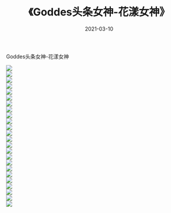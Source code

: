 ﻿---
layout: post
title:  《Goddes头条女神-花漾女神》
date:   2021-03-10
img: http://img.660000.xyz/Sharelink/网络美图/2021/Goddes头条女神-花漾女神/000.jpg
categories: [美女, 清纯, 唯美]
---

Goddes头条女神-花漾女神

  ![](http://img.660000.xyz/Sharelink/网络美图/2021/Goddes头条女神-花漾女神/001.jpg) <br> ![](http://img.660000.xyz/Sharelink/网络美图/2021/Goddes头条女神-花漾女神/002.jpg) <br> ![](http://img.660000.xyz/Sharelink/网络美图/2021/Goddes头条女神-花漾女神/003.jpg) <br> ![](http://img.660000.xyz/Sharelink/网络美图/2021/Goddes头条女神-花漾女神/004.jpg) <br> ![](http://img.660000.xyz/Sharelink/网络美图/2021/Goddes头条女神-花漾女神/005.jpg) <br> ![](http://img.660000.xyz/Sharelink/网络美图/2021/Goddes头条女神-花漾女神/006.jpg) <br> ![](http://img.660000.xyz/Sharelink/网络美图/2021/Goddes头条女神-花漾女神/007.jpg) <br> ![](http://img.660000.xyz/Sharelink/网络美图/2021/Goddes头条女神-花漾女神/008.jpg) <br> ![](http://img.660000.xyz/Sharelink/网络美图/2021/Goddes头条女神-花漾女神/009.jpg) <br> ![](http://img.660000.xyz/Sharelink/网络美图/2021/Goddes头条女神-花漾女神/010.jpg) <br> ![](http://img.660000.xyz/Sharelink/网络美图/2021/Goddes头条女神-花漾女神/011.jpg) <br> ![](http://img.660000.xyz/Sharelink/网络美图/2021/Goddes头条女神-花漾女神/012.jpg) <br> ![](http://img.660000.xyz/Sharelink/网络美图/2021/Goddes头条女神-花漾女神/013.jpg) <br> ![](http://img.660000.xyz/Sharelink/网络美图/2021/Goddes头条女神-花漾女神/014.jpg) <br> ![](http://img.660000.xyz/Sharelink/网络美图/2021/Goddes头条女神-花漾女神/015.jpg) <br> ![](http://img.660000.xyz/Sharelink/网络美图/2021/Goddes头条女神-花漾女神/016.jpg) <br> ![](http://img.660000.xyz/Sharelink/网络美图/2021/Goddes头条女神-花漾女神/017.jpg) <br> ![](http://img.660000.xyz/Sharelink/网络美图/2021/Goddes头条女神-花漾女神/018.jpg) <br> ![](http://img.660000.xyz/Sharelink/网络美图/2021/Goddes头条女神-花漾女神/019.jpg) <br> ![](http://img.660000.xyz/Sharelink/网络美图/2021/Goddes头条女神-花漾女神/020.jpg) <br> ![](http://img.660000.xyz/Sharelink/网络美图/2021/Goddes头条女神-花漾女神/021.jpg) <br> ![](http://img.660000.xyz/Sharelink/网络美图/2021/Goddes头条女神-花漾女神/022.jpg) <br> ![](http://img.660000.xyz/Sharelink/网络美图/2021/Goddes头条女神-花漾女神/023.jpg) <br> ![](http://img.660000.xyz/Sharelink/网络美图/2021/Goddes头条女神-花漾女神/024.jpg) <br>